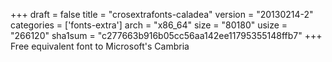+++
draft = false
title = "crosextrafonts-caladea"
version = "20130214-2"
categories = ['fonts-extra']
arch = "x86_64"
size = "80180"
usize = "266120"
sha1sum = "c277663b916b05cc56aa142ee11795355148ffb7"
+++
Free equivalent font to Microsoft's Cambria